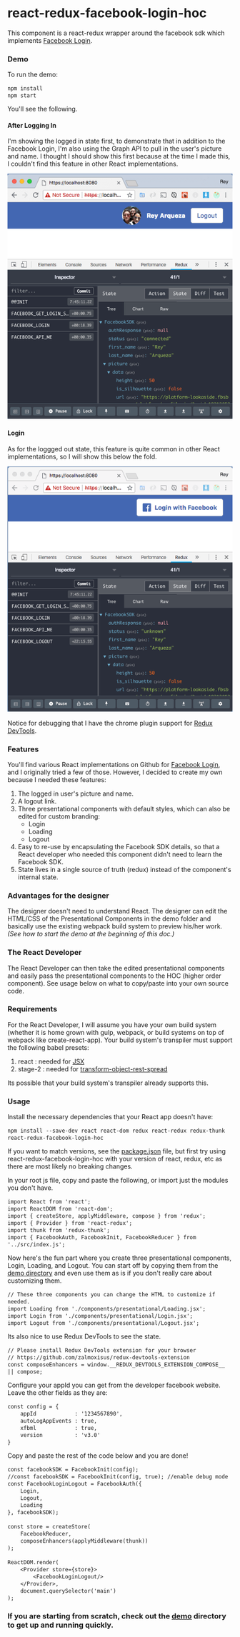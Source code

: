 # react-redux-facebook-login-hoc

This component is a react-redux wrapper around the facebook sdk which implements [Facebook Login](https://developers.facebook.com/docs/facebook-login/).

### Demo
To run the demo:

```
npm install
npm start
```

You'll see the following.

#### After Logging In
I'm showing the logged in state first, to demonstrate that in addition to the Facebook Login, I'm also using the Graph API to pull in the user's picture and name. I thought I should show this first because at the time I made this, I couldn't find this feature in other React implementations.

![Logout screenshot](demo/screenshots/screen-logout.png)

#### Login
As for the loggged out state, this feature is quite common in other React implementations, so I will show this below the fold.

![Login screenshot](demo/screenshots/screen-login.png)


Notice for debugging that I have the chrome plugin support for [Redux DevTools](https://www.npmjs.com/package/redux-devtools).

### Features
You'll find various React implementations on Github for [Facebook Login](https://developers.facebook.com/docs/facebook-login/), and I originally tried a few of those. However, I decided to create my own because I needed these features:

1. The logged in user's picture and name.
1. A logout link.
1. Three presentational components with default styles, which can also be edited for custom branding:
    * Login
    * Loading
    * Logout
1. Easy to re-use by encapsulating the Facebook SDK details, so that a React developer who needed this component didn't need to learn the Facebook SDK.
1. State lives in a single source of truth (redux) instead of the component's internal state.


### Advantages for the designer
The designer doesn't need to understand React. The designer can edit the HTML/CSS of the Presentational Components in the demo folder and basically use the existing webpack build system to preview his/her work. *(See how to start the demo at the beginning of this doc.)*

### The React Developer
The React Developer can then take the edited presentational components and easily pass the presentational components to the HOC (higher order component). See usage below on what to copy/paste into your own source code.

### Requirements
For the React Developer, I will assume you have your own build system (whether it is home grown with gulp, webpack, or build systems on top of webpack like create-react-app). Your build system's transpiler must support the following babel presets:

1. react : needed for [JSX](https://babeljs.io/docs/en/babel-preset-react)
1. stage-2 : needed for [transform-object-rest-spread](https://babeljs.io/docs/en/babel-preset-stage-2)

Its possible that your build system's transpiler already supports this. 

### Usage

Install the necessary dependencies that your React app doesn't have:

```
npm install --save-dev react react-dom redux react-redux redux-thunk react-redux-facebook-login-hoc

```

If you want to match versions, see the [package.json](package.json) file, but first try using react-redux-facebook-login-hoc with your version of react, redux, etc as there are most likely no breaking changes.

In your root js file, copy and paste the following, or import just the modules you don't have.

```
import React from 'react';
import ReactDOM from 'react-dom';
import { createStore, applyMiddleware, compose } from 'redux';
import { Provider } from 'react-redux';
import thunk from 'redux-thunk';
import { FacebookAuth, FacebookInit, FacebookReducer } from '../src/index.js';
```

Now here's the fun part where you create three presentational components, Login, Loading, and Logout. You can start off by copying them from the [demo directory](demo/components/presentational) and even use them as is if you don't really care about customizing them.

```
// These three components you can change the HTML to customize if needed.
import Loading from './components/presentational/Loading.jsx';
import Login from './components/presentational/Login.jsx';
import Logout from './components/presentational/Logout.jsx';
```

Its also nice to use Redux DevTools to see the state.

```
// Please install Redux DevTools extension for your browser
// https://github.com/zalmoxisus/redux-devtools-extension
const composeEnhancers = window.__REDUX_DEVTOOLS_EXTENSION_COMPOSE__ || compose;
```

Configure your appId you can get from the developer facebook website. Leave the other fields as they are:

```
const config = {
    appId            : '1234567890',
    autoLogAppEvents : true,
    xfbml            : true,
    version          : 'v3.0'    
}
```

Copy and paste the rest of the code below and you are done!

```
const facebookSDK = FacebookInit(config);
//const facebookSDK = FacebookInit(config, true); //enable debug mode
const FacebookLoginLogout = FacebookAuth({
    Login, 
    Logout, 
    Loading
}, facebookSDK);

const store = createStore(
    FacebookReducer, 
    composeEnhancers(applyMiddleware(thunk))
);

ReactDOM.render(
    <Provider store={store}>
        <FacebookLoginLogout/>
    </Provider>,
    document.querySelector('main')
);
```

### If you are starting from scratch, check out the [demo](demo) directory to get up and running quickly.
